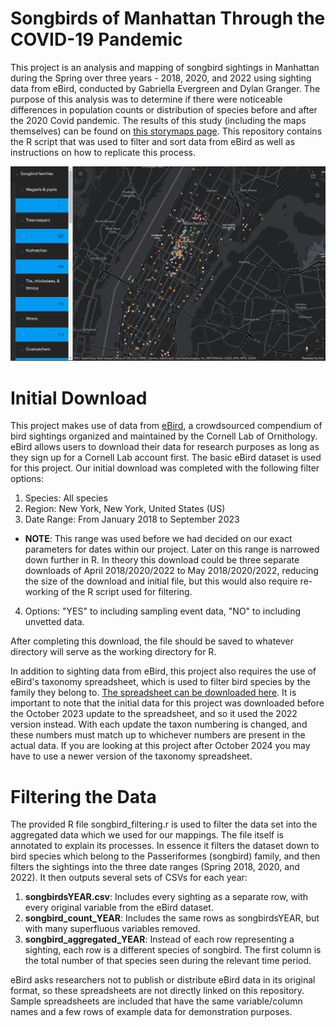 # Songbirds of Manhattan Through the COVID-19 Pandemic

This project is an analysis and mapping of songbird sightings in Manhattan during the Spring over three years - 2018, 2020, and 2022 using sighting data from eBird, conducted by Gabriella Evergreen and Dylan Granger. The purpose of this analysis was to determine if there were noticeable differences in population counts or distribution of species before and after the 2020 Covid pandemic. The results of this study (including the maps themselves) can be found on [this storymaps page](https://storymaps.arcgis.com/stories/b97d8320ceb7413e9db2b8ebb0868741). This repository contains the R script that was used to filter and sort data from eBird as well as instructions on how to replicate this process.

![Story Map](https://github.com/DylanGranger/songbirds-of-manhattan/blob/main/storymap_screenshot.png)

# Initial Download
This project makes use of data from [eBird](https://science.ebird.org/en), a crowdsourced compendium of bird sightings organized and maintained by the Cornell Lab of Ornithology. eBird allows users to download their data for research purposes as long as they sign up for a Cornell Lab account first. The basic eBird dataset is used for this project. Our initial download was completed with the following filter options:

1. Species: All species
2. Region: New York, New York, United States (US)
3. Date Range: From January 2018 to September 2023
  * **NOTE**: This range was used before we had decided on our exact parameters for dates within our project. Later on this range is narrowed down further in R. In theory this download could be three separate downloads of April 2018/2020/2022 to May 2018/2020/2022, reducing the size of the download and initial file, but this would also require re-working of the R script used for filtering.
4. Options: "YES" to including sampling event data, "NO" to including unvetted data.

After completing this download, the file should be saved to whatever directory will serve as the working directory for R.

In addition to sighting data from eBird, this project also requires the use of eBird's taxonomy spreadsheet, which is used to filter bird species by the family they belong to. [The spreadsheet can be downloaded here](https://www.birds.cornell.edu/clementschecklist/introduction/updateindex/october-2023/download/). It is important to note that the initial data for this project was downloaded before the October 2023 update to the spreadsheet, and so it used the 2022 version instead. With each update the taxon numbering is changed, and these numbers must match up to whichever numbers are present in the actual data. If you are looking at this project after October 2024 you may have to use a newer version of the taxonomy spreadsheet.

# Filtering the Data
The provided R file songbird_filtering.r is used to filter the data set into the aggregated data which we used for our mappings. The file itself is annotated to explain its processes. In essence it filters the dataset down to bird species which belong to the Passeriformes (songbird) family, and then filters the sightings into the three date ranges (Spring 2018, 2020, and 2022). It then outputs several sets of CSVs for each year:

1. **songbirdsYEAR.csv**: Includes every sighting as a separate row, with every original variable from the eBird dataset.
2. **songbird_count_YEAR**: Includes the same rows as songbirdsYEAR, but with many superfluous variables removed.
3. **songbird_aggregated_YEAR**: Instead of each row representing a sighting, each row is a different species of songbird. The first column is the total number of that species seen during the relevant time period.

eBird asks researchers not to publish or distribute eBird data in its original format, so these spreadsheets are not directly linked on this repository. Sample spreadsheets are included that have the same variable/column names and a few rows of example data for demonstration purposes.
